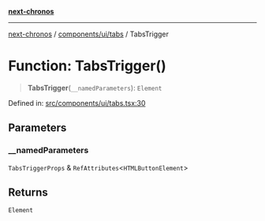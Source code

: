 [**next-chronos**](../../../../README.md)

***

[next-chronos](../../../../README.md) / [components/ui/tabs](../README.md) / TabsTrigger

# Function: TabsTrigger()

> **TabsTrigger**(`__namedParameters`): `Element`

Defined in: [src/components/ui/tabs.tsx:30](https://github.com/Bababum95/next-chronos/blob/41860730c8dd12c16699269e1eee86402c8d1a9f/src/components/ui/tabs.tsx#L30)

## Parameters

### \_\_namedParameters

`TabsTriggerProps` & `RefAttributes`\<`HTMLButtonElement`\>

## Returns

`Element`
